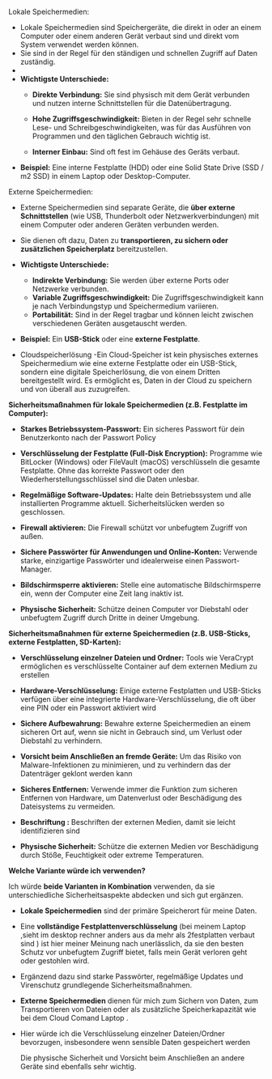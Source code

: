 
Lokale Speichermedien:

- Lokale Speichermedien sind Speichergeräte, die direkt in oder an einem Computer oder einem anderen Gerät verbaut sind und direkt vom System verwendet werden können. 
- Sie sind in der Regel für den ständigen und schnellen Zugriff auf Daten zuständig.
-
- **Wichtigste Unterschiede:**
    - **Direkte Verbindung:** Sie sind physisch mit dem Gerät verbunden und nutzen interne Schnittstellen für die Datenübertragung.
    

    - **Hohe Zugriffsgeschwindigkeit:** Bieten in der Regel sehr schnelle Lese- und Schreibgeschwindigkeiten, was für das Ausführen von Programmen und den täglichen Gebrauch wichtig ist.
    
    - **Interner Einbau:** Sind oft fest im Gehäuse des Geräts verbaut.
- **Beispiel:** Eine interne Festplatte (HDD) oder eine Solid State Drive (SSD / m2 SSD) in einem Laptop oder Desktop-Computer.


Externe Speichermedien:

- Externe Speichermedien sind separate Geräte, die **über externe Schnittstellen** (wie USB, Thunderbolt oder Netzwerkverbindungen) mit einem Computer oder anderen Geräten verbunden werden. 

- Sie dienen oft dazu, Daten zu **transportieren, zu sichern oder zusätzlichen Speicherplatz** bereitzustellen.

- **Wichtigste Unterschiede:**
    - **Indirekte Verbindung:** Sie werden über externe Ports oder Netzwerke verbunden.
    - **Variable Zugriffsgeschwindigkeit:** Die Zugriffsgeschwindigkeit kann je nach Verbindungstyp und Speichermedium variieren.
    - **Portabilität:** Sind in der Regel tragbar und können leicht zwischen verschiedenen Geräten ausgetauscht werden.
    
- **Beispiel:** Ein **USB-Stick** oder eine **externe Festplatte**.

- Cloudspeicherlösung
-Ein Cloud-Speicher ist kein physisches externes Speichermedium wie eine externe Festplatte oder ein USB-Stick, sondern eine digitale Speicherlösung, die von einem Dritten bereitgestellt wird. Es ermöglicht es, Daten in der Cloud zu speichern und von überall aus zuzugreifen.







**Sicherheitsmaßnahmen für lokale Speichermedien (z.B. Festplatte im Computer):**

- **Starkes Betriebssystem-Passwort:** Ein sicheres Passwort für dein Benutzerkonto nach der Passwort Policy 

- **Verschlüsselung der Festplatte (Full-Disk Encryption):** Programme wie BitLocker (Windows) oder FileVault (macOS) verschlüsseln die gesamte Festplatte. Ohne das korrekte Passwort oder den Wiederherstellungsschlüssel sind die Daten unlesbar. 

- **Regelmäßige Software-Updates:** Halte dein Betriebssystem und alle installierten Programme aktuell. Sicherheitslücken werden so geschlossen.

- **Firewall aktivieren:** Die Firewall schützt vor unbefugtem Zugriff von außen.

- **Sichere Passwörter für Anwendungen und Online-Konten:** Verwende starke, einzigartige Passwörter und idealerweise einen Passwort-Manager.

- **Bildschirmsperre aktivieren:** Stelle eine automatische Bildschirmsperre ein, wenn der Computer eine Zeit lang inaktiv ist.

- **Physische Sicherheit:** Schütze deinen Computer vor Diebstahl oder unbefugtem Zugriff durch Dritte in deiner Umgebung.

**Sicherheitsmaßnahmen für externe Speichermedien (z.B. USB-Sticks, externe Festplatten, SD-Karten):**

- **Verschlüsselung einzelner Dateien und Ordner:** Tools wie VeraCrypt ermöglichen es verschlüsselte Container auf dem externen Medium zu erstellen

- **Hardware-Verschlüsselung:** Einige externe Festplatten und USB-Sticks verfügen über eine integrierte Hardware-Verschlüsselung, die oft über eine PIN oder ein Passwort aktiviert wird

- **Sichere Aufbewahrung:** Bewahre externe Speichermedien an einem sicheren Ort auf, wenn sie nicht in Gebrauch sind, um Verlust oder Diebstahl zu verhindern.

- **Vorsicht beim Anschließen an fremde Geräte:**  Um das Risiko von Malware-Infektionen zu minimieren, und zu verhindern das der Datenträger geklont werden kann 

- **Sicheres Entfernen:** Verwende immer die Funktion zum sicheren Entfernen von Hardware, um Datenverlust oder Beschädigung des Dateisystems zu vermeiden.

- **Beschriftung :** Beschriften der externen Medien, damit  sie leicht identifizieren sind

- **Physische Sicherheit:** Schütze die externen Medien vor Beschädigung durch Stöße, Feuchtigkeit oder extreme Temperaturen.

**Welche Variante würde ich verwenden?**

Ich würde **beide Varianten in Kombination** verwenden, da sie unterschiedliche Sicherheitsaspekte abdecken und sich gut ergänzen.

- **Lokale Speichermedien** sind der primäre Speicherort für meine Daten.
- Eine **vollständige Festplattenverschlüsselung** (bei meinem Laptop ,sieht im desktop rechner anders aus da mehr als 2festplatten verbaut sind  ) ist hier meiner Meinung nach unerlässlich,
  da sie den besten Schutz vor unbefugtem Zugriff bietet, falls mein Gerät verloren geht oder gestohlen wird. 
- Ergänzend dazu sind starke Passwörter, regelmäßige Updates und Virenschutz grundlegende Sicherheitsmaßnahmen.
    
- **Externe Speichermedien** dienen für mich  zum Sichern von Daten, zum Transportieren von Dateien oder als zusätzliche Speicherkapazität wie bei dem Cloud Comand Laptop . 
- Hier würde ich die Verschlüsselung einzelner Dateien/Ordner bevorzugen, insbesondere wenn sensible Daten gespeichert werden

  Die physische Sicherheit und Vorsicht beim Anschließen an andere Geräte sind ebenfalls sehr wichtig.